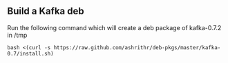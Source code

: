 ## Build a Kafka deb

Run the following command which will create a deb package of kafka-0.7.2 in /tmp

```
bash <(curl -s https://raw.github.com/ashrithr/deb-pkgs/master/kafka-0.7/install.sh)
```